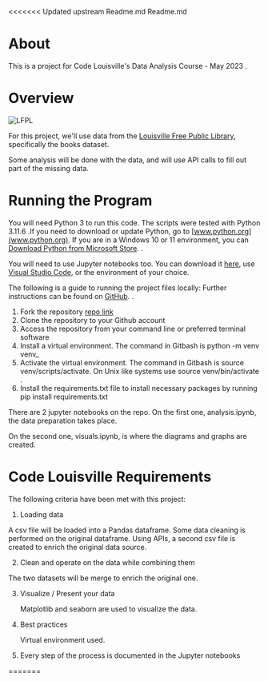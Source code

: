 <<<<<<< Updated upstream
Readme.md
Readme.md

# About

This is a project for Code Louisville's Data Analysis Course - May 2023 .


# Overview

  ![LFPL](https://www.arcgis.com/sharing/rest/content/items/372216992aea4b2cb5b02837d7a48eaf/info/thumbnail/thumbnail1659543230768.png?w=800)

For this project, we'll use data from the [Louisville Free Public Library](https://data.louisvilleky.gov/datasets/louisville-metro-ky-library-collection-inventory/about), specifically the books dataset. 

Some analysis will be done with the data, and will use API calls to fill out part of the missing data.

  

# Running the Program

You will need Python 3 to run this code. The scripts were tested with Python 3.11.6 .If you need to download or update Python, go to [www.python.org](www.python.org). If you are in a Windows 10 or 11 environment, you can  [Download Python from Microsoft Store](https://apps.microsoft.com/detail/python-3-11/9NRWMJP3717K?hl=en-US).
.

You will need to use Jupyter notebooks too. You can download it [here](https://jupyter.org/install),  use [Visual Studio Code](https://code.visualstudio.com/), or the environment of your choice.

The following is a guide to running the project files locally:
 Further instructions can be found on [GitHub](https://docs.github.com/en/repositories/creating-and-managing-repositories/cloning-a-repository).
 .
1.  Fork the repository  [repo link](https://github.com/lcabrp/LFPL_Data) 
2.  Clone the repository to your Github account
3.  Access the repository from your command line or preferred terminal software
4.  Install a virtual environment. The command in Gitbash is  python -m venv venv_
5.  Activate the virtual environment. The command in Gitbash is  source venv/scripts/activate. On Unix like systems use source venv/bin/activate .
6.  Install the  requirements.txt file to install necessary packages by running  pip install requirements.txt

There are 2 jupyter notebooks on the repo. On the first one, analysis.ipynb, the data preparation takes place.

On the second one, visuals.ipynb, is where the diagrams and graphs are created.

# Code Louisville Requirements

The following criteria have been met with this project:

1. Loading data

  A csv file will be loaded into a Pandas dataframe. Some data cleaning is performed on the original dataframe. Using  APIs, a second csv file is created to enrich the original data source.

2. Clean and operate on the data while combining them

  The two datasets will be merge to enrich the original one.

3. Visualize / Present your data

   Matplotlib and seaborn are used to visualize the data.

5. Best practices

   Virtual environment used.

7. Every step of the process is documented in the Jupyter notebooks

=======

